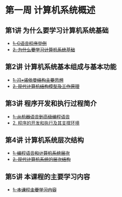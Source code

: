 # 第一周 计算机系统概述

## 第1讲  为什么要学习计算机系统基础

* ~~[1. C语言程序举例](./01-01/)~~
* ~~[2. 为什么要学习计算机系统基础](./01-02/)~~

## 第2讲 计算机系统基本组成与基本功能

* ~~[1. 冯•诺依曼结构主要思想](./02-01/)~~
* ~~[2. 现代计算机结构模型及工作原理](./02-02/)~~

## 第3讲 程序开发和执行过程简介

* ~~[1. 从机器语言到高级编程语言](./03-01/)~~
* [2. 程序的开发和执行及其支撑环境](./03-02/)

## 第4讲 计算机系统层次结构

* ~~[1. 编程语言和计算机系统层次](./04-01/)~~
* ~~[2. 现代计算机系统的层次结构](./04-02/)~~

## 第5讲 本课程的主要学习内容

* ~~[1. 本课程主要学习内容](./05-01/)~~